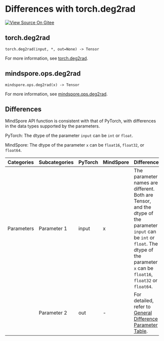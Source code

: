 # Differences with torch.deg2rad

[![View Source On Gitee](https://mindspore-website.obs.cn-north-4.myhuaweicloud.com/website-images/r2.4.10/resource/_static/logo_source_en.svg)](https://gitee.com/mindspore/docs/blob/r2.4.10/docs/mindspore/source_en/note/api_mapping/pytorch_diff/deg2rad.md)

## torch.deg2rad

```text
torch.deg2rad(input, *, out=None) -> Tensor
```

For more information, see [torch.deg2rad](https://pytorch.org/docs/1.8.1/generated/torch.deg2rad.html).

## mindspore.ops.deg2rad

```text
mindspore.ops.deg2rad(x) -> Tensor
```

For more information, see [mindspore.ops.deg2rad](https://www.mindspore.cn/docs/en/r2.4.10/api_python/ops/mindspore.ops.deg2rad.html).

## Differences

MindSpore API function is consistent with that of PyTorch, with differences in the data types supported by the parameters.

PyTorch: The dtype of the parameter `input` can be ``int`` or ``float``.

MindSpore: The dtype of the parameter `x` can be ``float16``, ``float32``, or ``float64``.

| Categories | Subcategories |PyTorch | MindSpore | Difference |
| --- | ---   | ---   | ---        |---  |
| Parameters | Parameter 1 | input | x | The parameter names are different. Both are Tensor, and the dtype of the parameter `input` can be ``int`` or ``float``. The dtype of the parameter `x` can be ``float16``, ``float32`` or ``float64``.|
|      | Parameter 2 | out | - | For detailed, refer to [General Difference Parameter Table](https://www.mindspore.cn/docs/en/r2.4.10/note/api_mapping/pytorch_api_mapping.html#general-difference-parameter-table). |